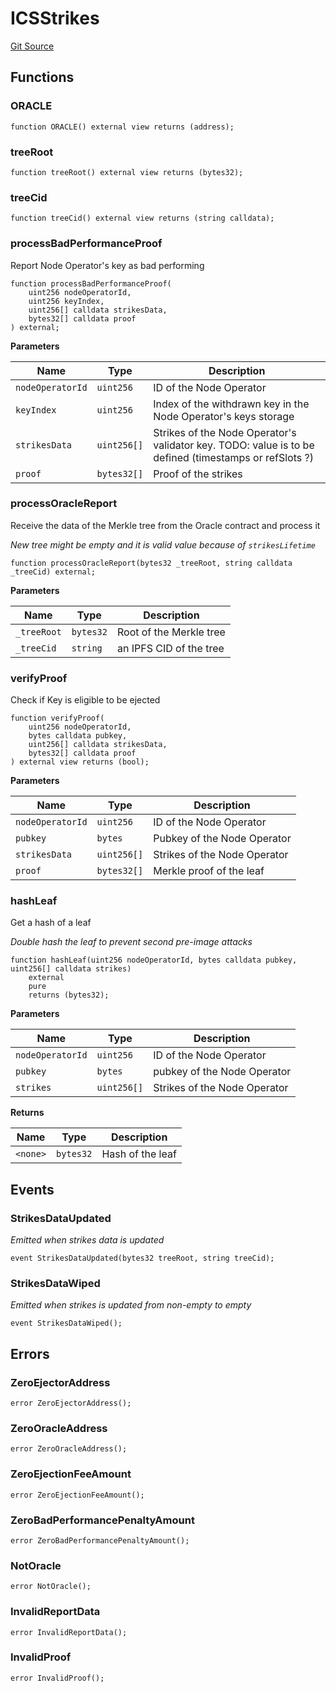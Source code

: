 # ICSStrikes
[Git Source](https://github.com/lidofinance/community-staking-module/blob/86cbb28dad521bfac5576c8a7b405bc33b32f44d/src/interfaces/ICSStrikes.sol)


## Functions
### ORACLE


```solidity
function ORACLE() external view returns (address);
```

### treeRoot


```solidity
function treeRoot() external view returns (bytes32);
```

### treeCid


```solidity
function treeCid() external view returns (string calldata);
```

### processBadPerformanceProof

Report Node Operator's key as bad performing


```solidity
function processBadPerformanceProof(
    uint256 nodeOperatorId,
    uint256 keyIndex,
    uint256[] calldata strikesData,
    bytes32[] calldata proof
) external;
```
**Parameters**

|Name|Type|Description|
|----|----|-----------|
|`nodeOperatorId`|`uint256`|ID of the Node Operator|
|`keyIndex`|`uint256`|Index of the withdrawn key in the Node Operator's keys storage|
|`strikesData`|`uint256[]`|Strikes of the Node Operator's validator key. TODO: value is to be defined (timestamps or refSlots ?)|
|`proof`|`bytes32[]`|Proof of the strikes|


### processOracleReport

Receive the data of the Merkle tree from the Oracle contract and process it

*New tree might be empty and it is valid value because of `strikesLifetime`*


```solidity
function processOracleReport(bytes32 _treeRoot, string calldata _treeCid) external;
```
**Parameters**

|Name|Type|Description|
|----|----|-----------|
|`_treeRoot`|`bytes32`|Root of the Merkle tree|
|`_treeCid`|`string`|an IPFS CID of the tree|


### verifyProof

Check if Key is eligible to be ejected


```solidity
function verifyProof(
    uint256 nodeOperatorId,
    bytes calldata pubkey,
    uint256[] calldata strikesData,
    bytes32[] calldata proof
) external view returns (bool);
```
**Parameters**

|Name|Type|Description|
|----|----|-----------|
|`nodeOperatorId`|`uint256`|ID of the Node Operator|
|`pubkey`|`bytes`|Pubkey of the Node Operator|
|`strikesData`|`uint256[]`|Strikes of the Node Operator|
|`proof`|`bytes32[]`|Merkle proof of the leaf|


### hashLeaf

Get a hash of a leaf

*Double hash the leaf to prevent second pre-image attacks*


```solidity
function hashLeaf(uint256 nodeOperatorId, bytes calldata pubkey, uint256[] calldata strikes)
    external
    pure
    returns (bytes32);
```
**Parameters**

|Name|Type|Description|
|----|----|-----------|
|`nodeOperatorId`|`uint256`|ID of the Node Operator|
|`pubkey`|`bytes`|pubkey of the Node Operator|
|`strikes`|`uint256[]`|Strikes of the Node Operator|

**Returns**

|Name|Type|Description|
|----|----|-----------|
|`<none>`|`bytes32`|Hash of the leaf|


## Events
### StrikesDataUpdated
*Emitted when strikes data is updated*


```solidity
event StrikesDataUpdated(bytes32 treeRoot, string treeCid);
```

### StrikesDataWiped
*Emitted when strikes is updated from non-empty to empty*


```solidity
event StrikesDataWiped();
```

## Errors
### ZeroEjectorAddress

```solidity
error ZeroEjectorAddress();
```

### ZeroOracleAddress

```solidity
error ZeroOracleAddress();
```

### ZeroEjectionFeeAmount

```solidity
error ZeroEjectionFeeAmount();
```

### ZeroBadPerformancePenaltyAmount

```solidity
error ZeroBadPerformancePenaltyAmount();
```

### NotOracle

```solidity
error NotOracle();
```

### InvalidReportData

```solidity
error InvalidReportData();
```

### InvalidProof

```solidity
error InvalidProof();
```

